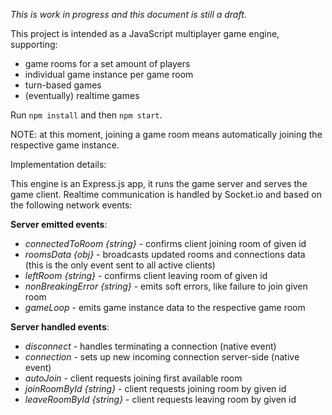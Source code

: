 _This is work in progress and this document is still a draft._

This project is intended as a JavaScript multiplayer game engine, supporting:

- game rooms for a set amount of players
- individual game instance per game room
- turn-based games
- (eventually) realtime games

Run `npm install` and then `npm start`.

NOTE: at this moment, joining a game room means automatically joining the respective game instance.

Implementation details:

This engine is an Express.js app, it runs the game server and serves the game client. Realtime communication is handled by Socket.io and based on the following network events:

**Server emitted events**:

- _connectedToRoom {string}_ - confirms client joining room of given id
- _roomsData {obj}_ - broadcasts updated rooms and connections data (this is the only event sent to all active clients)
- _leftRoom {string}_ - confirms client leaving room of given id
- _nonBreakingError {string}_ - emits soft errors, like failure to join given room
- _gameLoop_ - emits game instance data to the respective game room

**Server handled events**:

- _disconnect_ - handles terminating a connection (native event)
- _connection_ - sets up new incoming connection server-side (native event)
- _autoJoin_ - client requests joining first available room
- _joinRoomById {string}_ - client requests joining room by given id
- _leaveRoomById {string}_ - client requests leaving room by given id
